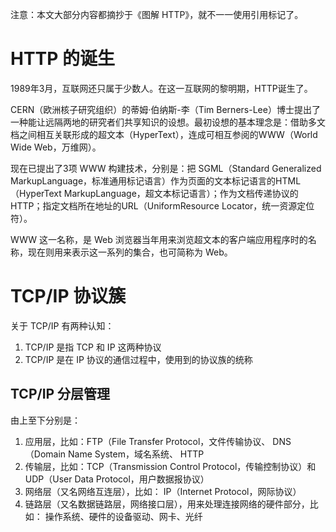 注意：本文大部分内容都摘抄于《图解 HTTP》，就不一一使用引用标记了。

# HTTP 的诞生

1989年3月，互联网还只属于少数人。在这一互联网的黎明期，HTTP诞生了。

CERN（欧洲核子研究组织）的蒂姆·伯纳斯-李（Tim Berners-Lee）博士提出了一种能让远隔两地的研究者们共享知识的设想。最初设想的基本理念是：借助多文档之间相互关联形成的超文本（HyperText），连成可相互参阅的WWW（World Wide Web，万维网）。

现在已提出了3项 WWW 构建技术，分别是：把 SGML（Standard Generalized MarkupLanguage，标准通用标记语言）作为页面的文本标记语言的HTML（HyperText MarkupLanguage，超文本标记语言）；作为文档传递协议的 HTTP；指定文档所在地址的URL（UniformResource Locator，统一资源定位符）。

WWW 这一名称，是 Web 浏览器当年用来浏览超文本的客户端应用程序时的名称，现在则用来表示这一系列的集合，也可简称为 Web。

# TCP/IP 协议簇

关于 TCP/IP 有两种认知：
1. TCP/IP 是指 TCP 和 IP 这两种协议
2. TCP/IP 是在 IP 协议的通信过程中，使用到的协议族的统称

## TCP/IP 分层管理

由上至下分别是：
1. 应用层，比如：FTP（File Transfer Protocol，文件传输协议、 DNS（Domain Name System，域名系统、 HTTP
2. 传输层，比如：TCP（Transmission Control Protocol，传输控制协议）和UDP（User Data Protocol，用户数据报协议）
3. 网络层（又名网络互连层），比如： IP（Internet Protocol，网际协议）
4. 链路层（又名数据链路层，网络接口层），用来处理连接网络的硬件部分，比如： 操作系统、硬件的设备驱动、网卡、光纤

